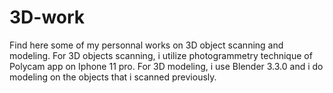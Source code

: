 # 3D-work

Find here some of my personnal works on 3D object scanning and modeling. 
For 3D objects scanning, i utilize photogrammetry technique of Polycam app on Iphone 11 pro. 
For 3D modeling, i use Blender 3.3.0 and i do modeling on the objects that i scanned previously.
